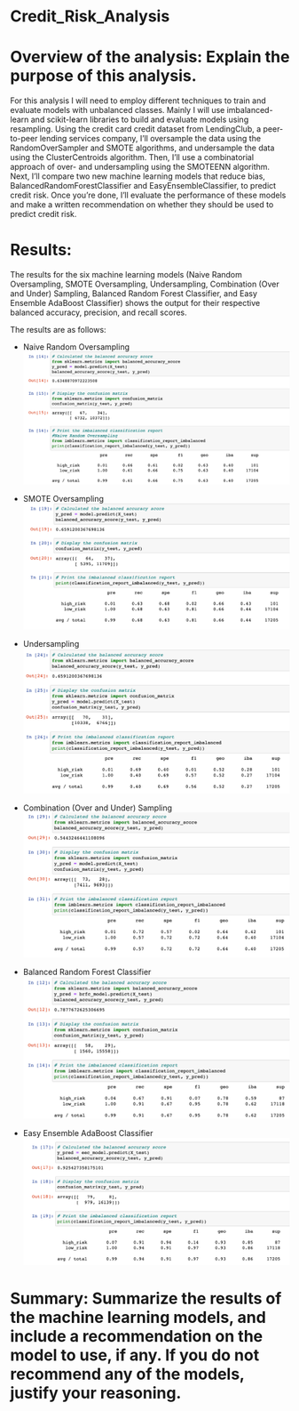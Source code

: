 # Credit_Risk_Analysis

# Overview of the analysis: Explain the purpose of this analysis.

For this analysis I will need to employ different techniques to train and evaluate models with unbalanced classes. Mainly I will use imbalanced-learn and scikit-learn libraries to build and evaluate models using resampling. 
Using the credit card credit dataset from LendingClub, a peer-to-peer lending services company, I’ll oversample the data using the RandomOverSampler and SMOTE algorithms, and undersample the data using the ClusterCentroids algorithm. Then, I’ll use a combinatorial approach of over- and undersampling using the SMOTEENN algorithm. Next, I’ll compare two new machine learning models that reduce bias, BalancedRandomForestClassifier and EasyEnsembleClassifier, to predict credit risk. Once you’re done, I’ll evaluate the performance of these models and make a written recommendation on whether they should be used to predict credit risk.

# Results: 

The results for the six machine learning models (Naive Random Oversampling, SMOTE Oversampling, Undersampling, Combination (Over and Under) Sampling, Balanced Random Forest Classifier, and Easy Ensemble AdaBoost Classifier) shows the output for their respective balanced accuracy, precision, and recall scores.

The results are as follows:


* Naive Random Oversampling
!['Naive%20Random%20Oversampling](https://github.com/cbrito3/Credit_Risk_Analysis/blob/main/Naive%20Random%20Oversampling.png)

* SMOTE Oversampling
!['SMOTE%20Oversampling](https://github.com/cbrito3/Credit_Risk_Analysis/blob/main/SMOTE%20Oversampling.png)

* Undersampling
!['Undersampling](https://github.com/cbrito3/Credit_Risk_Analysis/blob/main/Undersampling.png)

* Combination (Over and Under) Sampling
!['Combination%20(Over%20and%20Under)%20Sampling](https://github.com/cbrito3/Credit_Risk_Analysis/blob/main/Combination%20(Over%20and%20Under)%20Sampling.png)

* Balanced Random Forest Classifier
!['Balanced%20Random%20Forest%20Classifier](https://github.com/cbrito3/Credit_Risk_Analysis/blob/main/Balanced%20Random%20Forest%20Classifier.png)

* Easy Ensemble AdaBoost Classifier
!['Easy%20Ensemble%20AdaBoost%20Classifier](https://github.com/cbrito3/Credit_Risk_Analysis/blob/main/Easy%20Ensemble%20AdaBoost%20Classifier.png)


# Summary: Summarize the results of the machine learning models, and include a recommendation on the model to use, if any. If you do not recommend any of the models, justify your reasoning.





